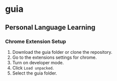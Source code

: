 # guia

## Personal Language Learning
### Chrome Extension Setup
1. Download the guia folder or clone the repository.
2. Go to the extensions settings for chrome.
3. Turn on developer mode.
4. Click `Load unpacked`.
5. Select the guia folder.